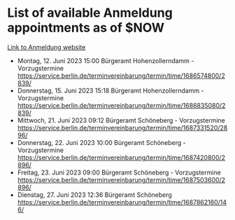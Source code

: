 # List of available Anmeldung appointments as of $NOW
[Link to Anmeldung website](https://service.berlin.de/terminvereinbarung/termin/tag.php?termin=1&anliegen[]=120686&dienstleisterlist=122210,122217,327316,122219,327312,122227,327314,122231,327346,122243,327348,122254,122252,329742,122260,329745,122262,329748,122271,327278,122273,327274,122277,327276,330436,122280,327294,122282,327290,122284,327292,122291,327270,122285,327266,122286,327264,122296,327268,150230,329760,122297,327286,122294,327284,122312,329763,122314,329775,122304,327330,122311,327334,122309,327332,317869,122281,327352,122279,329772,122283,122276,327324,122274,327326,122267,329766,122246,327318,122251,327320,122257,327322,122208,327298,122226,327300&herkunft=http%3A%2F%2Fservice.berlin.de%2Fdienstleistung%2F120686%2F)
- Montag, 12. Juni 2023 15:00 Bürgeramt Hohenzollerndamm - Vorzugstermine https://service.berlin.de/terminvereinbarung/termin/time/1686574800/2839/
- Donnerstag, 15. Juni 2023 15:18 Bürgeramt Hohenzollerndamm - Vorzugstermine https://service.berlin.de/terminvereinbarung/termin/time/1686835080/2839/
- Mittwoch, 21. Juni 2023 09:12 Bürgeramt Schöneberg - Vorzugstermine https://service.berlin.de/terminvereinbarung/termin/time/1687331520/2896/
- Donnerstag, 22. Juni 2023 10:00 Bürgeramt Schöneberg - Vorzugstermine https://service.berlin.de/terminvereinbarung/termin/time/1687420800/2896/
- Freitag, 23. Juni 2023 09:00 Bürgeramt Schöneberg - Vorzugstermine https://service.berlin.de/terminvereinbarung/termin/time/1687503600/2896/
- Dienstag, 27. Juni 2023 12:36 Bürgeramt Schöneberg https://service.berlin.de/terminvereinbarung/termin/time/1687862160/146/
